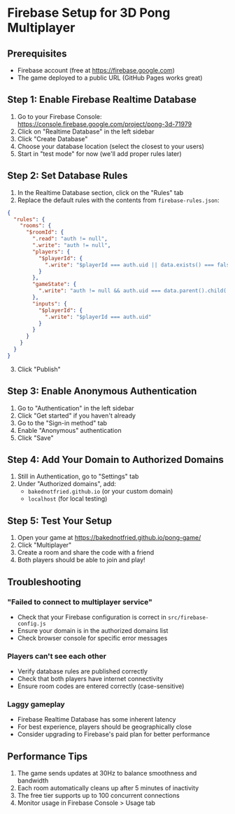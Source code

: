 # Firebase Setup for 3D Pong Multiplayer

## Prerequisites
- Firebase account (free at https://firebase.google.com)
- The game deployed to a public URL (GitHub Pages works great)

## Step 1: Enable Firebase Realtime Database

1. Go to your Firebase Console: https://console.firebase.google.com/project/pong-3d-71979
2. Click on "Realtime Database" in the left sidebar
3. Click "Create Database"
4. Choose your database location (select the closest to your users)
5. Start in "test mode" for now (we'll add proper rules later)

## Step 2: Set Database Rules

1. In the Realtime Database section, click on the "Rules" tab
2. Replace the default rules with the contents from `firebase-rules.json`:

```json
{
  "rules": {
    "rooms": {
      "$roomId": {
        ".read": "auth != null",
        ".write": "auth != null",
        "players": {
          "$playerId": {
            ".write": "$playerId === auth.uid || data.exists() === false"
          }
        },
        "gameState": {
          ".write": "auth != null && auth.uid === data.parent().child('metadata').child('host').val()"
        },
        "inputs": {
          "$playerId": {
            ".write": "$playerId === auth.uid"
          }
        }
      }
    }
  }
}
```

3. Click "Publish"

## Step 3: Enable Anonymous Authentication

1. Go to "Authentication" in the left sidebar
2. Click "Get started" if you haven't already
3. Go to the "Sign-in method" tab
4. Enable "Anonymous" authentication
5. Click "Save"

## Step 4: Add Your Domain to Authorized Domains

1. Still in Authentication, go to "Settings" tab
2. Under "Authorized domains", add:
   - `bakednotfried.github.io` (or your custom domain)
   - `localhost` (for local testing)

## Step 5: Test Your Setup

1. Open your game at https://bakednotfried.github.io/pong-game/
2. Click "Multiplayer"
3. Create a room and share the code with a friend
4. Both players should be able to join and play!

## Troubleshooting

### "Failed to connect to multiplayer service"
- Check that your Firebase configuration is correct in `src/firebase-config.js`
- Ensure your domain is in the authorized domains list
- Check browser console for specific error messages

### Players can't see each other
- Verify database rules are published correctly
- Check that both players have internet connectivity
- Ensure room codes are entered correctly (case-sensitive)

### Laggy gameplay
- Firebase Realtime Database has some inherent latency
- For best experience, players should be geographically close
- Consider upgrading to Firebase's paid plan for better performance

## Performance Tips

1. The game sends updates at 30Hz to balance smoothness and bandwidth
2. Each room automatically cleans up after 5 minutes of inactivity
3. The free tier supports up to 100 concurrent connections
4. Monitor usage in Firebase Console > Usage tab